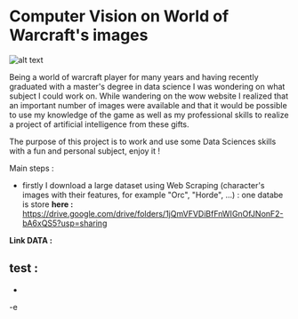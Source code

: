 # Computer Vision on World of Warcraft's images

![alt text](https://upload.wikimedia.org/wikipedia/fr/thumb/e/e3/World_of_Warcraft_Logo.png/1920px-World_of_Warcraft_Logo.png)

Being a world of warcraft player for many years and having recently graduated with a master's degree in data science I was wondering on what subject I could work on. 
While wandering on the wow website I realized that an important number of images were available and that it would be possible to use my knowledge of the game as well as my professional skills to realize a project of artificial intelligence from these gifts.

The purpose of this project is to work and use some Data Sciences skills with a fun and personal subject, enjoy it !

Main steps :
 - firstly I download a large dataset using Web Scraping (character's images with their features, for example "Orc", "Horde", ...) : one databe is store **here :** https://drive.google.com/drive/folders/1jQmVFVDiBfFnWIGnOfJNonF2-bA6xQS5?usp=sharing


**Link DATA :** 

test :
 - 
 - 
 -e 

